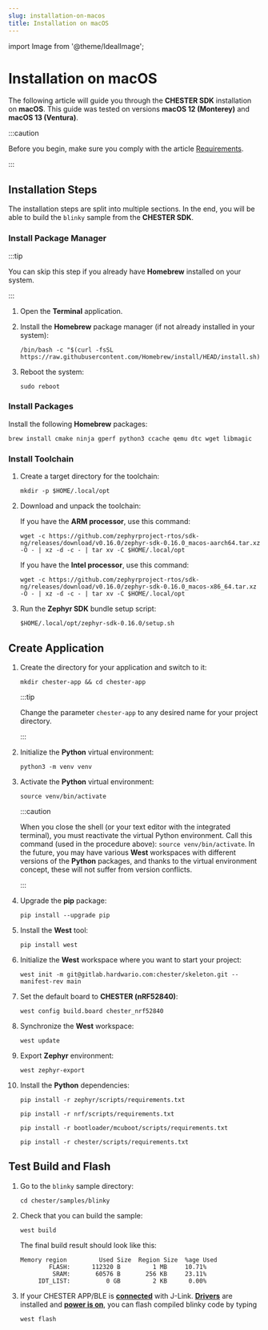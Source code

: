 ```yaml
---
slug: installation-on-macos
title: Installation on macOS
---
```

import Image from '@theme/IdealImage';

# Installation on macOS

The following article will guide you through the **CHESTER SDK** installation on **macOS**. This guide was tested on versions **macOS 12 (Monterey)** and **macOS 13 (Ventura)**.

:::caution

Before you begin, make sure you comply with the article [Requirements](./requirements.md).

:::

## Installation Steps

The installation steps are split into multiple sections. In the end, you will be able to build the `blinky` sample from the **CHESTER SDK**.

### Install Package Manager

:::tip

You can skip this step if you already have **Homebrew** installed on your system.

:::

1. Open the **Terminal** application.

1. Install the **Homebrew** package manager (if not already installed in your system):

   ```
   /bin/bash -c "$(curl -fsSL https://raw.githubusercontent.com/Homebrew/install/HEAD/install.sh)"
   ```

1. Reboot the system:

   ```
   sudo reboot
   ```

### Install Packages

Install the following **Homebrew** packages:

```
brew install cmake ninja gperf python3 ccache qemu dtc wget libmagic
```

### Install Toolchain

1. Create a target directory for the toolchain:

   ```
   mkdir -p $HOME/.local/opt
   ```

1. Download and unpack the toolchain:

   If you have the **ARM processor**, use this command:

   ```
   wget -c https://github.com/zephyrproject-rtos/sdk-ng/releases/download/v0.16.0/zephyr-sdk-0.16.0_macos-aarch64.tar.xz -O - | xz -d -c - | tar xv -C $HOME/.local/opt
   ```

   If you have the **Intel processor**, use this command:

   ```
   wget -c https://github.com/zephyrproject-rtos/sdk-ng/releases/download/v0.16.0/zephyr-sdk-0.16.0_macos-x86_64.tar.xz -O - | xz -d -c - | tar xv -C $HOME/.local/opt
   ```

1. Run the **Zephyr SDK** bundle setup script:

   ```
   $HOME/.local/opt/zephyr-sdk-0.16.0/setup.sh
   ```

## Create Application

1. Create the directory for your application and switch to it:

   ```
   mkdir chester-app && cd chester-app
   ```

   :::tip

   Change the parameter `chester-app` to any desired name for your project directory.

   :::

1. Initialize the **Python** virtual environment:

   ```
   python3 -m venv venv
   ```

1. Activate the **Python** virtual environment:

   ```
   source venv/bin/activate
   ```

   :::caution

   When you close the shell (or your text editor with the integrated terminal), you must reactivate the virtual Python environment. Call this command (used in the procedure above): `source venv/bin/activate`. In the future, you may have various **West** workspaces with different versions of the **Python** packages, and thanks to the virtual environment concept, these will not suffer from version conflicts.

   :::

1. Upgrade the **pip** package:

   ```
   pip install --upgrade pip
   ```

1. Install the **West** tool:

   ```
   pip install west
   ```

1. Initialize the **West** workspace where you want to start your project:

   ```
   west init -m git@gitlab.hardwario.com:chester/skeleton.git --manifest-rev main
   ```

1. Set the default board to **CHESTER (nRF52840)**:

   ```
   west config build.board chester_nrf52840
   ```

1. Synchronize the **West** workspace:

   ```
   west update
   ```

1. Export **Zephyr** environment:

   ```
   west zephyr-export
   ```

1. Install the **Python** dependencies:

   ```
   pip install -r zephyr/scripts/requirements.txt
   ```

   ```
   pip install -r nrf/scripts/requirements.txt
   ```

   ```
   pip install -r bootloader/mcuboot/scripts/requirements.txt
   ```

   ```
   pip install -r chester/scripts/requirements.txt
   ```

## Test Build and Flash

1. Go to the `blinky` sample directory:

   ```
   cd chester/samples/blinky
   ```

1. Check that you can build the sample:

   ```
   west build
   ```

   The final build result should look like this:

   ```
   Memory region         Used Size  Region Size  %age Used
           FLASH:      112320 B         1 MB     10.71%
            SRAM:       60576 B       256 KB     23.11%
        IDT_LIST:          0 GB         2 KB      0.00%
   ```

1. If your CHESTER APP/BLE is [**connected**](../developer-tools/segger-j-link.md#segger-j-link-to-app-port-connection) with J-Link. [**Drivers**](../developer-tools/segger-j-link) are installed and [**power is on**](../developer-tools/power-profiler-kit-ii.md#basic-usage), you can flash compiled blinky code by typing

   ```
   west flash
   ```
